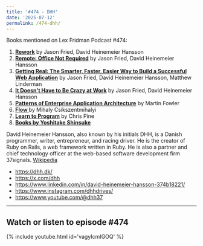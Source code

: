```yaml
---
title: '#474 - DHH'
date: '2025-07-12'
permalink: /474-dhh/
---
```


Books mentioned on Lex Fridman Podcast #474:

1. <b><a href="https://amzn.to/47t4ZTn" target="_blank" rel="sponsored noopener noreferrer">Rework</a></b> by Jason Fried, David Heinemeier Hansson
2. <b><a href="https://amzn.to/3KayQGj" target="_blank" rel="sponsored noopener noreferrer">Remote: Office Not Required</a></b> by Jason Fried, David Heinemeier Hansson
3. <b><a href="https://amzn.to/4nq5RwR" target="_blank" rel="sponsored noopener noreferrer">Getting Real: The Smarter, Faster, Easier Way to Build a Successful Web Application</a></b> by Jason Fried, David Heinemeier Hansson, Matthew Linderman
4. <b><a href="https://amzn.to/4getDJB" target="_blank" rel="sponsored noopener noreferrer">It Doesn't Have to Be Crazy at Work</a></b> by Jason Fried, David Heinemeier Hansson
5. <b><a href="https://amzn.to/4njDZu6" target="_blank" rel="sponsored noopener noreferrer">Patterns of Enterprise Application Architecture</a></b> by Martin Fowler
6. <b><a href="https://amzn.to/3VGZx80" target="_blank" rel="sponsored noopener noreferrer"> Flow </a></b> by Mihaly Csikszentmihalyi 
7. <b><a href="https://amzn.to/4mWvx4c" target="_blank" rel="sponsored noopener noreferrer">Learn to Program</a></b> by Chris Pine
8. <b><a href="https://amzn.to/4m2k8yk" target="_blank" rel="sponsored noopener noreferrer">Books by Yoshitake Shinsuke</a></b>

<!--more-->

David Heinemeier Hansson, also known by his initials DHH, is a Danish programmer, writer, entrepreneur, and racing driver. He is the creator of Ruby on Rails, a web framework written in Ruby. He is also a partner and chief technology officer at the web-based software development firm 37signals. <a href="https://en.wikipedia.org/wiki/David_Heinemeier_Hansson" target="_blank">Wikipedia</a>

- <a href="https://dhh.dk/" target="_blank">https://dhh.dk/</a>
- <a href="https://x.com/dhh" target="_blank">https://x.com/dhh</a>
- <a href="https://www.linkedin.com/in/david-heinemeier-hansson-374b18221/" target="_blank">https://www.linkedin.com/in/david-heinemeier-hansson-374b18221/</a>
- <a href="https://www.instagram.com/dhhdrives/" target="_blank">https://www.instagram.com/dhhdrives/</a>
- <a href="https://www.youtube.com/@dhh37" target="_blank">https://www.youtube.com/@dhh37</a>

- - - - - -

## Watch or listen to episode #474

{% include youtube.html id='vagyIcmIGOQ' %}